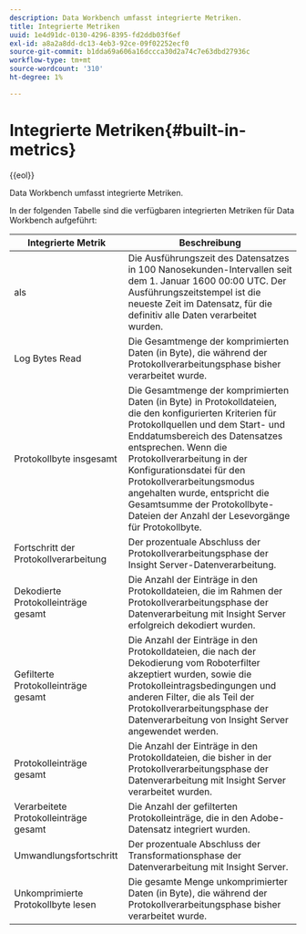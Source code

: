 ```yaml
---
description: Data Workbench umfasst integrierte Metriken.
title: Integrierte Metriken
uuid: 1e4d91dc-0130-4296-8395-fd2ddb03f6ef
exl-id: a8a2a8dd-dc13-4eb3-92ce-09f02252ecf0
source-git-commit: b1dda69a606a16dccca30d2a74c7e63dbd27936c
workflow-type: tm+mt
source-wordcount: '310'
ht-degree: 1%

---
```


# Integrierte Metriken{#built-in-metrics}

{{eol}}

Data Workbench umfasst integrierte Metriken.

In der folgenden Tabelle sind die verfügbaren integrierten Metriken für Data Workbench aufgeführt:

| Integrierte Metrik | Beschreibung |
|---|---|
| als | Die Ausführungszeit des Datensatzes in 100 Nanosekunden-Intervallen seit dem 1. Januar 1600 00:00 UTC. Der Ausführungszeitstempel ist die neueste Zeit im Datensatz, für die definitiv alle Daten verarbeitet wurden. |
| Log Bytes Read | Die Gesamtmenge der komprimierten Daten (in Byte), die während der Protokollverarbeitungsphase bisher verarbeitet wurde. |
| Protokollbyte insgesamt | Die Gesamtmenge der komprimierten Daten (in Byte) in Protokolldateien, die den konfigurierten Kriterien für Protokollquellen und dem Start- und Enddatumsbereich des Datensatzes entsprechen. Wenn die Protokollverarbeitung in der Konfigurationsdatei für den Protokollverarbeitungsmodus angehalten wurde, entspricht die Gesamtsumme der Protokollbyte-Dateien der Anzahl der Lesevorgänge für Protokollbyte. |
| Fortschritt der Protokollverarbeitung | Der prozentuale Abschluss der Protokollverarbeitungsphase der Insight Server-Datenverarbeitung. |
| Dekodierte Protokolleinträge gesamt | Die Anzahl der Einträge in den Protokolldateien, die im Rahmen der Protokollverarbeitungsphase der Datenverarbeitung mit Insight Server erfolgreich dekodiert wurden. |
| Gefilterte Protokolleinträge gesamt | Die Anzahl der Einträge in den Protokolldateien, die nach der Dekodierung vom Roboterfilter akzeptiert wurden, sowie die Protokolleintragsbedingungen und anderen Filter, die als Teil der Protokollverarbeitungsphase der Datenverarbeitung von Insight Server angewendet werden. |
| Protokolleinträge gesamt | Die Anzahl der Einträge in den Protokolldateien, die bisher in der Protokollverarbeitungsphase der Datenverarbeitung mit Insight Server verarbeitet wurden. |
| Verarbeitete Protokolleinträge gesamt | Die Anzahl der gefilterten Protokolleinträge, die in den Adobe-Datensatz integriert wurden. |
| Umwandlungsfortschritt | Der prozentuale Abschluss der Transformationsphase der Datenverarbeitung mit Insight Server. |
| Unkomprimierte Protokollbyte lesen | Die gesamte Menge unkomprimierter Daten (in Byte), die während der Protokollverarbeitungsphase bisher verarbeitet wurde. |
